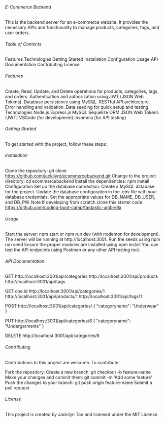 ###### E-Commerce Backend 

This is the backend server for an e-commerce website. It provides the necessary APIs and functionality to manage products, categories, tags, and user orders.

###### Table of Contents
Features
Technologies
Getting Started
Installation
Configuration
Usage
API Documentation
Contributing
License

###### Features
Create, Read, Update, and Delete operations for products, categories, tags, and orders.
Authentication and authorization using JWT (JSON Web Tokens).
Database persistence using MySQL.
RESTful API architecture.
Error handling and validation.
Data seeding for quick setup and testing.
Technologies
Node.js
Express.js
MySQL
Sequelize ORM
JSON Web Tokens (JWT)
VSCode (for development)
Insomnia (for API testing)

###### Getting Started
To get started with the project, follow these steps:

###### Installation
Clone the repository: git clone https://github.com/jackilynt/ecommercebackend.git
Change to the project directory: cd ecommercebackend
Install the dependencies: npm install
Configuration
Set up the database connection:
Create a MySQL database for the project.
Update the database configuration in the .env file with your database credentials.
Set the appropriate values for DB_NAME, DB_USER, and DB_PW.
Note If developing from scratch clone this starter code https://github.com/coding-boot-camp/fantastic-umbrella

###### Usage
Start the server: npm start or npm run dev (with nodemon for development).
The server will be running at http://localhost:3001.
Run the seeds using npm run seed
Ensure the proper modules are installed using npm install
You can test the API endpoints using Postman or any other API testing tool.


###### API Documentation

GET
http://localhost:3001/api/categories
http://localhost:3001/api/products
http://localhost:3001/api/tags

GET one id
http://localhost:3001/api/categories/1
http://localhost:3001/api/products/1
http://localhost:3001/api/tags/1

POST
http://localhost:3001/api/categories/
{
"categoryname": "Underwear"
}

PUT
http://localhost:3001/api/categories/6
{
"categoryname": "Undergarments"
}

DELETE
http://localhost:3001/api/categories/6

###### Contributing
Contributions to this project are welcome. To contribute:

Fork the repository.
Create a new branch: git checkout -b feature-name
Make your changes and commit them: git commit -m 'Add some feature'
Push the changes to your branch: git push origin feature-name
Submit a pull request.

###### License
This project is created by Jackilyn Tan and licensed under the MIT License.



